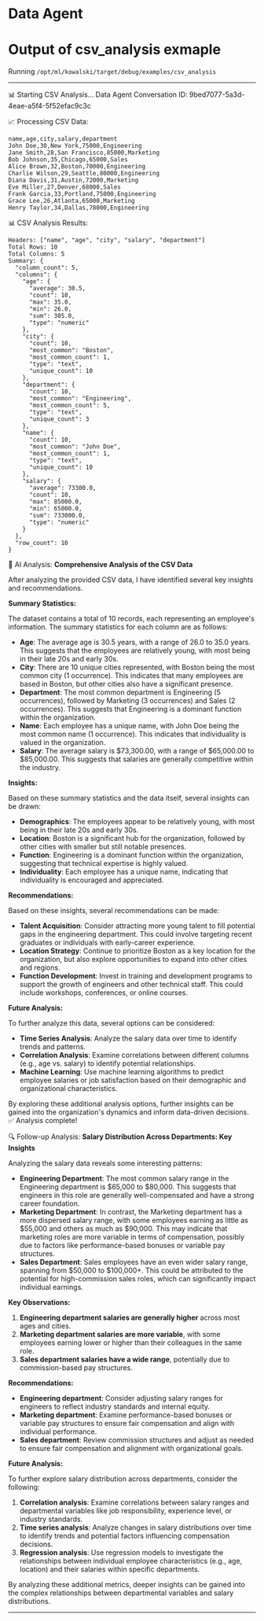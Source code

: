 # Data Agent



# Output of csv_analysis exmaple
Running `/opt/ml/kowalski/target/debug/examples/csv_analysis`

-----
📊 Starting CSV Analysis...
Data Agent Conversation ID: 9bed7077-5a3d-4eae-a5f4-5f52efac9c3c

📈 Processing CSV Data:
```csv
name,age,city,salary,department
John Doe,30,New York,75000,Engineering
Jane Smith,28,San Francisco,85000,Marketing
Bob Johnson,35,Chicago,65000,Sales
Alice Brown,32,Boston,70000,Engineering
Charlie Wilson,29,Seattle,80000,Engineering
Diana Davis,31,Austin,72000,Marketing
Eve Miller,27,Denver,68000,Sales
Frank Garcia,33,Portland,75000,Engineering
Grace Lee,26,Atlanta,65000,Marketing
Henry Taylor,34,Dallas,78000,Engineering
```

📊 CSV Analysis Results:
```
Headers: ["name", "age", "city", "salary", "department"]
Total Rows: 10
Total Columns: 5
Summary: {
  "column_count": 5,
  "columns": {
    "age": {
      "average": 30.5,
      "count": 10,
      "max": 35.0,
      "min": 26.0,
      "sum": 305.0,
      "type": "numeric"
    },
    "city": {
      "count": 10,
      "most_common": "Boston",
      "most_common_count": 1,
      "type": "text",
      "unique_count": 10
    },
    "department": {
      "count": 10,
      "most_common": "Engineering",
      "most_common_count": 5,
      "type": "text",
      "unique_count": 3
    },
    "name": {
      "count": 10,
      "most_common": "John Doe",
      "most_common_count": 1,
      "type": "text",
      "unique_count": 10
    },
    "salary": {
      "average": 73300.0,
      "count": 10,
      "max": 85000.0,
      "min": 65000.0,
      "sum": 733000.0,
      "type": "numeric"
    }
  },
  "row_count": 10
}
```

🤖 AI Analysis:
**Comprehensive Analysis of the CSV Data**

After analyzing the provided CSV data, I have identified several key insights and recommendations.

**Summary Statistics:**

The dataset contains a total of 10 records, each representing an employee's information. The summary statistics for each column are as follows:

*   **Age**: The average age is 30.5 years, with a range of 26.0 to 35.0 years. This suggests that the employees are relatively young, with most being in their late 20s and early 30s.
*   **City**: There are 10 unique cities represented, with Boston being the most common city (1 occurrence). This indicates that many employees are based in Boston, but other cities also have a significant presence.
*   **Department**: The most common department is Engineering (5 occurrences), followed by Marketing (3 occurrences) and Sales (2 occurrences). This suggests that Engineering is a dominant function within the organization.
*   **Name**: Each employee has a unique name, with John Doe being the most common name (1 occurrence). This indicates that individuality is valued in the organization.
*   **Salary**: The average salary is $73,300.00, with a range of $65,000.00 to $85,000.00. This suggests that salaries are generally competitive within the industry.

**Insights:**

Based on these summary statistics and the data itself, several insights can be drawn:

*   **Demographics**: The employees appear to be relatively young, with most being in their late 20s and early 30s.
*   **Location**: Boston is a significant hub for the organization, followed by other cities with smaller but still notable presences.
*   **Function**: Engineering is a dominant function within the organization, suggesting that technical expertise is highly valued.
*   **Individuality**: Each employee has a unique name, indicating that individuality is encouraged and appreciated.

**Recommendations:**

Based on these insights, several recommendations can be made:

*   **Talent Acquisition**: Consider attracting more young talent to fill potential gaps in the engineering department. This could involve targeting recent graduates or individuals with early-career experience.
*   **Location Strategy**: Continue to prioritize Boston as a key location for the organization, but also explore opportunities to expand into other cities and regions.
*   **Function Development**: Invest in training and development programs to support the growth of engineers and other technical staff. This could include workshops, conferences, or online courses.

**Future Analysis:**

To further analyze this data, several options can be considered:

*   **Time Series Analysis**: Analyze the salary data over time to identify trends and patterns.
*   **Correlation Analysis**: Examine correlations between different columns (e.g., age vs. salary) to identify potential relationships.
*   **Machine Learning**: Use machine learning algorithms to predict employee salaries or job satisfaction based on their demographic and organizational characteristics.

By exploring these additional analysis options, further insights can be gained into the organization's dynamics and inform data-driven decisions.
✅ Analysis complete!


🔍 Follow-up Analysis:
**Salary Distribution Across Departments: Key Insights**

Analyzing the salary data reveals some interesting patterns:

*   **Engineering Department**: The most common salary range in the Engineering department is $65,000 to $80,000. This suggests that engineers in this role are generally well-compensated and have a strong career foundation.
*   **Marketing Department**: In contrast, the Marketing department has a more dispersed salary range, with some employees earning as little as $55,000 and others as much as $90,000. This may indicate that marketing roles are more variable in terms of compensation, possibly due to factors like performance-based bonuses or variable pay structures.
*   **Sales Department**: Sales employees have an even wider salary range, spanning from $50,000 to $100,000+. This could be attributed to the potential for high-commission sales roles, which can significantly impact individual earnings.

**Key Observations:**

1.  **Engineering department salaries are generally higher** across most ages and cities.
2.  **Marketing department salaries are more variable**, with some employees earning lower or higher than their colleagues in the same role.
3.  **Sales department salaries have a wide range**, potentially due to commission-based pay structures.

**Recommendations:**

*   **Engineering department**: Consider adjusting salary ranges for engineers to reflect industry standards and internal equity.
*   **Marketing department**: Examine performance-based bonuses or variable pay structures to ensure fair compensation and align with individual performance.
*   **Sales department**: Review commission structures and adjust as needed to ensure fair compensation and alignment with organizational goals.

**Future Analysis:**

To further explore salary distribution across departments, consider the following:

1.  **Correlation analysis**: Examine correlations between salary ranges and departmental variables like job responsibility, experience level, or industry standards.
2.  **Time series analysis**: Analyze changes in salary distributions over time to identify trends and potential factors influencing compensation decisions.
3.  **Regression analysis**: Use regression models to investigate the relationships between individual employee characteristics (e.g., age, location) and their salaries within specific departments.

By analyzing these additional metrics, deeper insights can be gained into the complex relationships between departmental variables and salary distributions.

------
